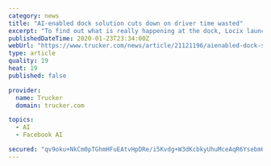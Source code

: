 ```yaml
---
category: news
title: "AI-enabled dock solution cuts down on driver time wasted"
excerpt: "To find out what is really happening at the dock, Locix launched SmartDock, which seeks to cut the total amount of time a truck is at a shipper by adding inward and outward wireless cameras called HD Vision sensors hooked up to an artificial intelligence platform ... though an American Transportation Research Institute study reported ..."
publishedDateTime: 2020-01-23T23:34:00Z
webUrl: "https://www.trucker.com/news/article/21121196/aienabled-dock-solution-cuts-down-on-driver-time-wasted"
type: article
quality: 19
heat: 19
published: false

provider:
  name: Trucker
  domain: trucker.com

topics:
  - AI
  - Facebook AI

secured: "qv9oku+NkCm0pTGhmHFuEAtvHpDRe/i5Kvdg+W3dKcbkyUhuMceAqR6YsebmOQ5GZDF9SsUqqCyWyZzsGCxqgHwluFJAZ3G6mL+ehM5TmLqkI6SMA+US0RKeOdDQh9KOp/v4huS9HAwMGjjGccFJsmP0kLUxNlyjKVtvzJvd254RCH06opc7iBeEdc+5XEfdGoxhRp0b4XR00+tmAUack5rpSqXgpoKwyDdwAH0DZPUqNlwjmkuOzV+vIP8YNgGtDxbdG3fO/ux/D/fq/C18vonfrtjD7K5Ah3cByxzBaGnOKtBPC5z+zmMP3qBu38PMxxDMrUlPK7vYjSYW1+7cJdtyWJx2ZOSQAMnoeV8xJTXvrQ0DK2SMQl31pbr9DaUtzC0LelFNTT04G6Yfp5ATypPts31/3lRfz2rGKcdSSdTydgZ2dt+91bdImVrvQU3t4gJ9/YeNX9f56x5C9VsnWpQV9b9VDaS0Zb+h//h2ZMw=;DhKClqaZTorCHiuUaomAKQ=="
---
```


